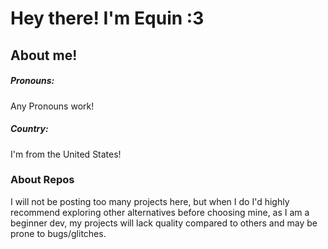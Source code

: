 # Hey there! I'm Equin :3

## About me!
##### Pronouns:
Any Pronouns work!
##### Country:
I'm from the United States!

### About Repos
I will not be posting too many projects here, but when I do I'd highly recommend exploring other alternatives before choosing mine, as I am a beginner dev, my projects will lack quality compared to others and may be prone to bugs/glitches.
